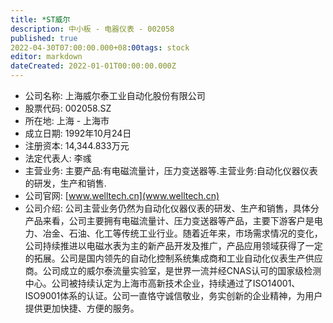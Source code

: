 ```yaml
---
title: *ST威尔
description: 中小板 - 电器仪表 - 002058
published: true
2022-04-30T07:00:00.000+08:00tags: stock
editor: markdown
dateCreated: 2022-01-01T00:00:00.000Z
---
```


- 公司名称: 上海威尔泰工业自动化股份有限公司
- 股票代码: 002058.SZ
- 所在地: 上海 - 上海市
- 成立日期: 1992年10月24日
- 注册资本: 14,344.833万元
- 法定代表人: 李彧
- 主营业务: 主要产品:有电磁流量计，压力变送器等.主营业务:自动化仪器仪表的研发，生产和销售.
- 公司官网: [www.welltech.cn](www.welltech.cn)
- 公司介绍: 公司主营业务仍然为自动化仪器仪表的研发、生产和销售，具体分产品来看，公司主要拥有电磁流量计、压力变送器等产品，主要下游客户是电力、冶金、石油、化工等传统工业行业。随着近年来，市场需求情况的变化，公司持续推进以电磁水表为主的新产品开发及推广，产品应用领域获得了一定的拓展。公司是国内领先的自动化控制系统集成商和工业自动化仪表生产供应商。公司成立的威尔泰流量实验室，是世界一流并经CNAS认可的国家级检测中心。公司被持续认定为上海市高新技术企业，持续通过了ISO14001、ISO9001体系的认证。公司一直恪守诚信敬业，务实创新的企业精神，为用户提供更加快捷、方便的服务。


